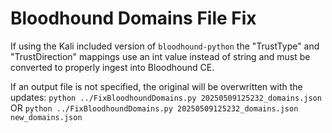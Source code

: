 # Bloodhound Domains File Fix

If using the Kali included version of `bloodhound-python` the "TrustType" and "TrustDirection" mappings use an int value instead of string and must be converted to properly ingest into Bloodhound CE.


If an output file is not specified, the original will be overwritten with the updates:
`python ../FixBloodhoundDomains.py 20250509125232_domains.json` 
OR
`python ../FixBloodhoundDomains.py 20250509125232_domains.json new_domains.json`
